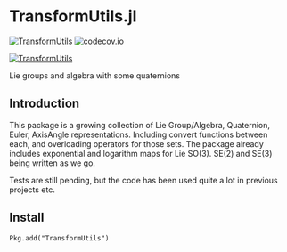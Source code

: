 # TransformUtils.jl


[![TransformUtils](http://pkg.julialang.org/badges/TransformUtils_0.4.svg)](http://pkg.julialang.org/?pkg=TransformUtils&ver=0.4)  [![codecov.io](https://codecov.io/github/dehann/TransformUtils.jl/coverage.svg?branch=master)](https://codecov.io/github/dehann/TransformUtils.jl?branch=master)

[![TransformUtils](http://pkg.julialang.org/badges/TransformUtils_0.5.svg)](http://pkg.julialang.org/?pkg=TransformUtils&ver=0.5)


Lie groups and algebra with some quaternions

## Introduction

This package is a growing collection of Lie Group/Algebra, Quaternion, Euler, AxisAngle representations. Including convert functions between each, and overloading operators for those sets. The package already includes exponential and logarithm maps for Lie SO(3). SE(2) and SE(3) being written as we go.

Tests are still pending, but the code has been used quite a lot in previous projects etc.

## Install

    Pkg.add("TransformUtils")
